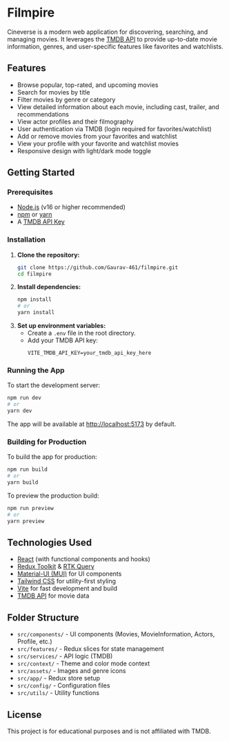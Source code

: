 # Filmpire

Cineverse is a modern web application for discovering, searching, and managing movies. It leverages the [TMDB API](https://www.themoviedb.org/documentation/api) to provide up-to-date movie information, genres, and user-specific features like favorites and watchlists.

## Features

- Browse popular, top-rated, and upcoming movies
- Search for movies by title
- Filter movies by genre or category
- View detailed information about each movie, including cast, trailer, and recommendations
- View actor profiles and their filmography
- User authentication via TMDB (login required for favorites/watchlist)
- Add or remove movies from your favorites and watchlist
- View your profile with your favorite and watchlist movies
- Responsive design with light/dark mode toggle

## Getting Started

### Prerequisites
- [Node.js](https://nodejs.org/) (v16 or higher recommended)
- [npm](https://www.npmjs.com/) or [yarn](https://yarnpkg.com/)
- A [TMDB API Key](https://www.themoviedb.org/settings/api)

### Installation
1. **Clone the repository:**
   ```bash
   git clone https://github.com/Gaurav-461/filmpire.git
   cd filmpire
   ```
2. **Install dependencies:**
   ```bash
   npm install
   # or
   yarn install
   ```
3. **Set up environment variables:**
   - Create a `.env` file in the root directory.
   - Add your TMDB API key:
     ```env
     VITE_TMDB_API_KEY=your_tmdb_api_key_here
     ```

### Running the App
To start the development server:
```bash
npm run dev
# or
yarn dev
```
The app will be available at [http://localhost:5173](http://localhost:5173) by default.

### Building for Production
To build the app for production:
```bash
npm run build
# or
yarn build
```

To preview the production build:
```bash
npm run preview
# or
yarn preview
```

## Technologies Used
- [React](https://react.dev/) (with functional components and hooks)
- [Redux Toolkit](https://redux-toolkit.js.org/) & [RTK Query](https://redux-toolkit.js.org/rtk-query/overview)
- [Material-UI (MUI)](https://mui.com/) for UI components
- [Tailwind CSS](https://tailwindcss.com/) for utility-first styling
- [Vite](https://vitejs.dev/) for fast development and build
- [TMDB API](https://www.themoviedb.org/documentation/api) for movie data

## Folder Structure
- `src/components/` - UI components (Movies, MovieInformation, Actors, Profile, etc.)
- `src/features/` - Redux slices for state management
- `src/services/` - API logic (TMDB)
- `src/context/` - Theme and color mode context
- `src/assets/` - Images and genre icons
- `src/app/` - Redux store setup
- `src/config/` - Configuration files
- `src/utils/` - Utility functions

## License
This project is for educational purposes and is not affiliated with TMDB.
